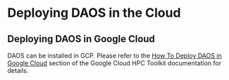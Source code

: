 # Deploying DAOS in the Cloud

## Deploying DAOS in Google Cloud

DAOS can be installed in GCP. Please refer to the
[How To Deploy DAOS in Google Cloud](https://github.com/GoogleCloudPlatform/hpc-toolkit/tree/main/community/examples/intel)
section of the Google Cloud HPC Toolkit documentation for details.
